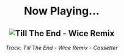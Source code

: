 <div align="center"> 
<h1>Now Playing...</h1>

![Till The End - Wice Remix](https://i.scdn.co/image/ab67616d00001e02d971deadd9275fe46c95ad2f)
--
_<p>Track: Till The End - Wice Remix - Cassetter </p>_
</div>
